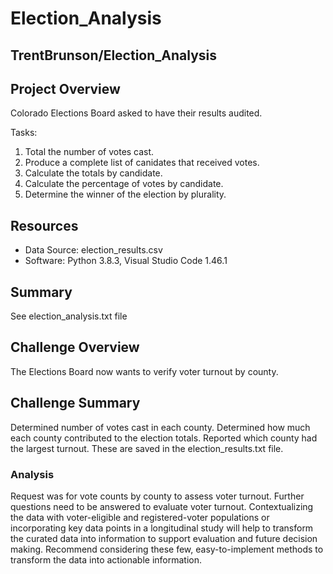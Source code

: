 # Election_Analysis
TrentBrunson/Election_Analysis
---
## Project Overview
Colorado Elections Board asked to have their results audited.

Tasks:
1. Total the number of votes cast.
2. Produce a complete list of canidates that received votes.
3. Calculate the totals by candidate.
4. Calculate the percentage of votes by candidate.
5. Determine the winner of the election by plurality.

## Resources
- Data Source: election_results.csv
- Software: Python 3.8.3, Visual Studio Code 1.46.1

## Summary 
See election_analysis.txt file

## Challenge Overview
The Elections Board now wants to verify voter turnout by county.

## Challenge Summary
Determined number of votes cast in each county.
Determined how much each county contributed to the election totals.
Reported which county had the largest turnout.
These are saved in the election_results.txt file.

### Analysis
Request was for vote counts by county to assess voter turnout.
Further questions need to be answered to evaluate voter turnout.
Contextualizing the data with voter-eligible and registered-voter populations
or incorporating key data points in a longitudinal study will help to
transform the curated data into information to support evaluation and 
future decision making.  Recommend considering these few, easy-to-implement
methods to transform the data into actionable information.

